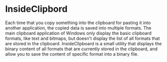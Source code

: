 # InsideClipbord
Each time that you copy something into the clipboard for pasting it into another application, the copied data is saved into multiple formats. The main clipboard application of Windows only display the basic clipboard formats, like text and bitmaps, but doesn't display the list of all formats that are stored in the clipboard. InsideClipboard is a small utility that displays the binary content of all formats that are currently stored in the clipboard, and allow you to save the content of specific format into a binary file.
